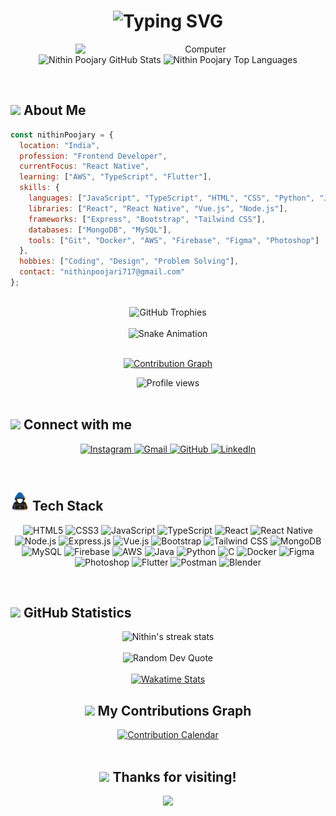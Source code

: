 <h1 align="center">
  <img src="https://readme-typing-svg.herokuapp.com?font=Fira+Code&weight=600&size=30&duration=4000&pause=1000&color=2986CC&center=true&vCenter=true&random=false&width=600&lines=%F0%9F%91%8B+Hello+World!+I'm+Nithin+Poojary" alt="Typing SVG" />
</h1>

<p align="center">
  <img src="https://raw.githubusercontent.com/MicaelliMedeiros/micaellimedeiros/master/image/computer-illustration.png" min-width="400px" max-width="400px" width="400px" align="right" alt="Computer">
  <img width="49%" height="195px" src="https://github-readme-stats.vercel.app/api?username=nithinpoojary&show_icons=true&count_private=true&hide_border=true&title_color=00bfbf&icon_color=00bfbf&text_color=c9d1d9&bg_color=0d1117" alt="Nithin Poojary GitHub Stats" /> 
  <img width="41%" height="195px" src="https://github-readme-stats.vercel.app/api/top-langs/?username=nithinpoojary&layout=compact&hide_border=true&title_color=00bfbf&text_color=00bfbf&bg_color=0d1117" alt="Nithin Poojary Top Languages" />
</p>

<br>

## <img src="https://media2.giphy.com/media/QssGEmpkyEOhBCb7e1/giphy.gif?cid=ecf05e47a0n3gi1bfqntqmob8g9aid1oyj2wr3ds3mg700bl&rid=giphy.gif" width="30px"> About Me

```javascript
const nithinPoojary = {
  location: "India",
  profession: "Frontend Developer",
  currentFocus: "React Native",
  learning: ["AWS", "TypeScript", "Flutter"],
  skills: {
    languages: ["JavaScript", "TypeScript", "HTML", "CSS", "Python", "Java", "C"],
    libraries: ["React", "React Native", "Vue.js", "Node.js"],
    frameworks: ["Express", "Bootstrap", "Tailwind CSS"],
    databases: ["MongoDB", "MySQL"],
    tools: ["Git", "Docker", "AWS", "Firebase", "Figma", "Photoshop"]
  },
  hobbies: ["Coding", "Design", "Problem Solving"],
  contact: "nithinpoojari717@gmail.com"
};
```


<br>

<div align="center">
  <img src="https://github-profile-trophy.vercel.app/?username=nithinpoojary&theme=algolia&row=1&column=6&margin-h=15&margin-w=5&no-bg=true" alt="GitHub Trophies" />
</div>

<br>

<div align="center">
  <img alt="Snake Animation" src="https://github.com/nithinpoojary/nithinpoojary/blob/output/github-contribution-grid-snake.svg">
</div>

<br>

<div align="center">
  <p>
    <a href="https://github.com/nithinpoojary/github-readme-activity-graph">
      <img src="https://github-readme-activity-graph.vercel.app/graph?username=nithinpoojary&bg_color=0d1117&color=00bfbf&line=00bfbf&point=ffffff&area=true&hide_border=true" alt="Contribution Graph" />
    </a>
  </p>
</div>

<!-- Profile views counter -->
<div align="center">
  <img src="https://komarev.com/ghpvc/?username=nithinpoojary&color=blue" alt="Profile views" />
</div>

<br>

## <img src="https://media.giphy.com/media/LnQjpWaON8nhr21vNW/giphy.gif" width="30"> Connect with me

<p align="center">
  <a href="https://instagram.com/__nithin_poojar_" target="_blank">
    <img src="https://img.shields.io/badge/Instagram-E4405F?style=for-the-badge&logo=instagram&logoColor=white" alt="Instagram"/>
  </a>
  <!-- Add your other social profiles here -->
  <a href="mailto:nithinpoojari717@gmail.com">
    <img src="https://img.shields.io/badge/Gmail-D14836?style=for-the-badge&logo=gmail&logoColor=white" alt="Gmail"/>
  </a>
  <a href="https://github.com/nithinpoojary">
    <img src="https://img.shields.io/badge/GitHub-100000?style=for-the-badge&logo=github&logoColor=white" alt="GitHub"/>
  </a>
  <a href="https://www.linkedin.com">
    <img src="https://img.shields.io/badge/LinkedIn-0077B5?style=for-the-badge&logo=linkedin&logoColor=white" alt="LinkedIn"/>
  </a>
</p>

<br>

## <img src="https://github.com/0xAbdulKhalid/0xAbdulKhalid/raw/main/assets/mdImages/about_me.gif" width="30"> Tech Stack

<div align="center">
  
  ![HTML5](https://img.shields.io/badge/HTML5-E34F26?style=for-the-badge&logo=html5&logoColor=white)
  ![CSS3](https://img.shields.io/badge/CSS3-1572B6?style=for-the-badge&logo=css3&logoColor=white)
  ![JavaScript](https://img.shields.io/badge/JavaScript-F7DF1E?style=for-the-badge&logo=javascript&logoColor=black)
  ![TypeScript](https://img.shields.io/badge/TypeScript-007ACC?style=for-the-badge&logo=typescript&logoColor=white)
  ![React](https://img.shields.io/badge/React-20232A?style=for-the-badge&logo=react&logoColor=61DAFB)
  ![React Native](https://img.shields.io/badge/React_Native-20232A?style=for-the-badge&logo=react&logoColor=61DAFB)
  ![Node.js](https://img.shields.io/badge/Node.js-43853D?style=for-the-badge&logo=node.js&logoColor=white)
  ![Express.js](https://img.shields.io/badge/Express.js-404D59?style=for-the-badge&logo=express&logoColor=white)
  ![Vue.js](https://img.shields.io/badge/Vue.js-35495E?style=for-the-badge&logo=vue.js&logoColor=4FC08D)
  ![Bootstrap](https://img.shields.io/badge/Bootstrap-563D7C?style=for-the-badge&logo=bootstrap&logoColor=white)
  ![Tailwind CSS](https://img.shields.io/badge/Tailwind_CSS-38B2AC?style=for-the-badge&logo=tailwind-css&logoColor=white)
  ![MongoDB](https://img.shields.io/badge/MongoDB-4EA94B?style=for-the-badge&logo=mongodb&logoColor=white)
  ![MySQL](https://img.shields.io/badge/MySQL-00000F?style=for-the-badge&logo=mysql&logoColor=white)
  ![Firebase](https://img.shields.io/badge/Firebase-FFCA28?style=for-the-badge&logo=firebase&logoColor=black)
  ![AWS](https://img.shields.io/badge/Amazon_AWS-232F3E?style=for-the-badge&logo=amazon-aws&logoColor=white)
  ![Java](https://img.shields.io/badge/Java-ED8B00?style=for-the-badge&logo=java&logoColor=white)
  ![Python](https://img.shields.io/badge/Python-3776AB?style=for-the-badge&logo=python&logoColor=white)
  ![C](https://img.shields.io/badge/C-00599C?style=for-the-badge&logo=c&logoColor=white)
  ![Docker](https://img.shields.io/badge/Docker-2496ED?style=for-the-badge&logo=docker&logoColor=white)
  ![Figma](https://img.shields.io/badge/Figma-F24E1E?style=for-the-badge&logo=figma&logoColor=white)
  ![Photoshop](https://img.shields.io/badge/Adobe_Photoshop-31A8FF?style=for-the-badge&logo=adobe-photoshop&logoColor=white)
  ![Flutter](https://img.shields.io/badge/Flutter-02569B?style=for-the-badge&logo=flutter&logoColor=white)
  ![Postman](https://img.shields.io/badge/Postman-FF6C37?style=for-the-badge&logo=postman&logoColor=white)
  ![Blender](https://img.shields.io/badge/Blender-F5792A?style=for-the-badge&logo=blender&logoColor=white)
  
</div>

<br>

## <img src="https://github.com/Tarikul-Islam-Anik/Animated-Fluent-Emojis/blob/master/Emojis/Hand%20gestures/Flexed%20Biceps.png" width="30"> GitHub Statistics

<div align="center">
  <img height="180em" src="https://github-readme-streak-stats.herokuapp.com/?user=nithinpoojary&theme=react&hide_border=true&bg_color=0D1117" alt="Nithin's streak stats"/>
</div>

<br>

<div align="center">
  <img src="https://quotes-github-readme.vercel.app/api?type=horizontal&theme=radical" alt="Random Dev Quote"/>
</div>

<br>

<div align="center">
  <a href="#">
    <img src="https://github-readme-stats.vercel.app/api/wakatime?username=nithinpoojary&langs_count=8&custom_title=This%20Week%20I%20Spent%20My%20Time%20On&theme=radical&hide_border=true&layout=compact&bg_color=0D1117" alt="Wakatime Stats" />
  </a>
</div>

<h2 align="center">
  <img src="https://github.com/Tarikul-Islam-Anik/Microsoft-Teams-Animated-Emojis/blob/master/Emojis/Travel%20and%20places/Rocket.png" width="30"> 
  My Contributions Graph
</h2>

<!-- GitHub contribution calendar alternative - a 3D calendar -->
<div align="center">
  <a href="https://github.com/nithinpoojary/nithinpoojary">
    <img width="900em" alt="Contribution Calendar" src="https://github-readme-activity-graph.vercel.app/graph?username=nithinpoojary&theme=react-dark&hide_border=true&area=true">
  </a>
</div>

<br>

<h2 align="center">
  <img src="https://github.com/Tarikul-Islam-Anik/Animated-Fluent-Emojis/blob/master/Emojis/Hand%20gestures/Waving%20Hand.png" width="30">
  Thanks for visiting!
</h2>

<div align="center">
  <img src="https://i.pinimg.com/originals/aa/59/d1/aa59d139b93dde70ff207187c9f1d8bd.gif" width="500" />
</div>

<!-- Instructions for the user to set up the snake animation -->
<!-- 
To set up the snake animation:
1. Fork this repo: https://github.com/nithinpoojary/nithinpoojary
2. Add this file as .github/workflows/snake.yml:

name: Generate Snake

on:
  schedule:
    - cron: "0 */12 * * *"
  workflow_dispatch:

jobs:
  build:
    runs-on: ubuntu-latest
    steps:
      - uses: actions/checkout@v2
      - uses: Platane/snk@master
        id: snake-gif
        with:
          github_user_name: nithinpoojary
          svg_out_path: dist/github-contribution-grid-snake.svg
      - uses: crazy-max/ghaction-github-pages@v2.1.3
        with:
          target_branch: output
          build_dir: dist
        env:
          GITHUB_TOKEN: ${{ secrets.GITHUB_TOKEN }}
-->

<!-- Replace all instances of 'nithinpoojary' with your actual GitHub username -->
